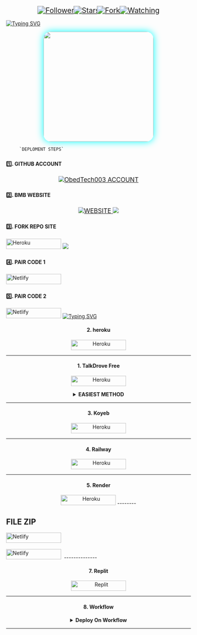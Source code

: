 <p align="center">
  <a href="https://github.com/ObedTech003/Hunter-xmd1?tab=followers">
    <img src="https://img.shields.io/github/followers/ObedTech003?label=Followers&style=flat&color=007bff" alt="Followers" style="transform: scale(1.4); margin: 5px;"/>
  </a>
  <a href="https://github.com/ObedTech003/Hunter-xmd1/stargazers">
    <img src="https://img.shields.io/github/stars/ObedTech003/Hunter-xmd1?style=flat&color=007bff" alt="Stars" style="transform: scale(1.4); margin: 5px;"/>
  </a>
  <a href="https://github.com/ObedTech003/Hunter-xmd1/fork">
    <img src="https://img.shields.io/github/forks/ObedTech003/Hunter-xmd1?style=flat&color=007bff" alt="Forks" style="transform: scale(1.4); margin: 5px;"/>
  </a>
  <a href="https://github.com/ObedTech003/Hunter-xmd1/watchers">
    <img src="https://img.shields.io/github/watchers/ObedTech003/Hunter-xmd1?label=Watching&style=flat&color=007bff" alt="Watching" style="transform: scale(1.4); margin: 5px;"/>
  </a>
    
<a href="https://git.io/typing-svg"><img src="https://readme-typing-svg.demolab.com?font=Black+Ops+One&size=100&pause=1000&color=ff0000&center=true&width=1000&height=200&lines=HUNTER-XMD-V5.0" alt="Typing SVG" /></a>
  </p>

<div align="center">
  <img src="https://files.catbox.moe/ggnnes.jpg" width="300" style="border-radius: 20px; box-shadow: 0 0 20px #00ffff;"/>
</div>

         `DEPLOMENT STEPS`
### <h4 align="">1️⃣. GITHUB ACCOUNT</h4>
<p style="text-align: center; font-size: 1.2em;">

<a href='https://github.com/ObedTech003' target="_blank">
  <img alt='ObedTech003 ACCOUNT' src='https://img.shields.io/badge/follow%20%20account-orange?style=for-the-badge&logo=account&logoColor=black'/>
</a>

### <h4 align="">2️⃣. BMB WEBSITE</h4>
<p style="text-align: center; font-size: 1.2em;">
  
</a>
<a href='https://bmb-website-seven.vercel.app/' target="_blank">
  <img alt='WEBSITE' src='https://img.shields.io/badge/click%20BMB%20 WEBSITE-darkpink?style=for-the-badge&logo=website&logoColor=black'/>
</a>
<a><img src='https://i.imgur.com/LyHic3i.gif'/></a>

### <h4 align="">3️⃣. FORK REPO SITE</h4>
<p style="text-align: center; font-size: 1.2em;">

<p align="">
<a href='https://github.com/ObedTech003/Hunter-xmd1/fork' target="_blank"><img alt='Heroku' src='https://img.shields.io/badge/-fork repo-FF8700?style=for-the-badge&logo=fork&logoColor=white'/< width=150 height=28/p></a>
<a><img src='https://i.imgur.com/LyHic3i.gif'/></a>


### <h4 align="">4️⃣. PAIR CODE 1</h4>
<p style="text-align: center; font-size: 1.2em;">
  
<p align="">
<a href='https://hunter-xmd-pair2.onrender.com' target="_blank"><img alt='Netlify' src='https://img.shields.io/badge/-session site-CC00FF?style=for-the-badge&logo=session&logoColor=white'/< width=150 height=28/p></a> </a>
<a><img

     
### <h4 align="">5️⃣. PAIR CODE 2</h4>
<p style="text-align: center; font-size: 1.2em;">
  
<p align="">
<a href='https://bmb-zqqf.onrender.com' target="_blank"><img alt='Netlify' src='https://img.shields.io/badge/-session site-CC00FF?style=for-the-badge&logo=session&logoColor=white'/< width=150 height=28/p></a> </a>
<a><img


<a href="https://git.io/typing-svg"><img src="https://readme-typing-svg.demolab.com?font=Black+Ops+One&size=100&pause=1000&color=ff0000&center=true&width=1000&height=200&lines=DEPLOY.XMD-ON" alt="Typing SVG" /></a>

<h4 align="center">2. heroku</h4>
<p style="text-align: center; font-size: 1.2em;">
  
<p align="center">
<a href='https://dashboard.heroku.com/new?template=https://github.com/ObedTech003/Hunter-xmd1'' target="_blank"><img alt='Heroku' src='https://img.shields.io/badge/-heroku ‎Deploy-6971FF?style=for-the-badge&logo=Github&logoColor=white'/< width=150 height=28/p></a>

----------

<h4 align="center">1. TalkDrove Free</h4>
<p style="text-align: center; font-size: 1.2em;">


<p align="center">
<a href='https://talkdrove.com/share-bot/11' target="_blank"><img alt='Heroku' src='https://img.shields.io/badge/-TalkDrove ‎ deploy-FF004D?style=for-the-badge&logo=heroku&logoColor=white'/< width=150 height=28/p></a>
  
<details>
  
<b><strong><summary align="center" style="color: Yello;">EASIEST METHOD</summary></strong></b>
<p style="text-align: center; font-size: 1.2em;">
 

<h3 align="center"> HOW TO DEPLOY ON TALKDROVE</h3>
<h6 align-"center">
Create Account Here:

https://host.talkdrove.com/auth/signup?ref=9535F15A

Then Login
Claim 10 coins in wallet section
Locate where to deploy your bot
You will see a dashboard of bots listed 


Click next , next
Until you see SUBZERO MD
Then click on it

You will be asked to fill in some stuffs like your session Id , and other stuffs on how you want your bot to be ( bot settings ) , it's not hard I added examples


Get session I'd here:

https://bmb-website-deploy.onrender.com/pair

After you're done filling it
Click deploy button 

If you can't see any deploy button , switch the website to dark mode 

It will show

That's all bot connected

`MR OBED OFC`</h6>
</details>

--------------


<h4 align="center">3. Koyeb</h4>
<p style="text-align: center; font-size: 1.2em;">


<p align="center">
<a href='https://app.koyeb.com/services/deploy?type=git&repository=mrfrankofcc/B.M.B-XMD[PREFIX]=.&env[SESSION_ID]=&env[ALWAYS_ONLINE]=false&env[MODE]=public&env[AUTO_STATUS_MSG]=Seen%20status%20by%20SUBZERO-MD&env[AUTO_STATUS_REPLY]=false&env[AUTO_STATUS_SEEN]=true&env[AUTO_TYPING]=false&env[ANTI_LINK]=true&env[AUTO_REACT]=false&env[READ_MESSAGE]=false' target="_blank"><img alt='Heroku' src='https://img.shields.io/badge/-koyeb ‎ deploy-FF009D?style=for-the-badge&logo=koyeb&logoColor=white'/< width=150 height=28/p></a>

-----
<h4 align="center">4. Railway</h4>
<p style="text-align: center; font-size: 1.2em;">

<p align="center">
<a href='https://railway.app/new' target="_blank"><img alt='Heroku' src='https://img.shields.io/badge/-railway deploy-FF8700?style=for-the-badge&logo=railway&logoColor=white'/< width=150 height=28/p></a>

-----

<h4 align="center">5. Render</h4>
<p style="text-align: center; font-size: 1.2em;">
  
<p align="center">
<a href='https://dashboard.render.com/web/new' target="_blank"><img alt='Heroku' src='https://img.shields.io/badge/-Render deploy-black?style=for-the-badge&logo=render&logoColot=white'/< width=150 height=28/p></a>
--------

## **FILE ZIP**</h4>
<p style="text-align: center; font-size: 1.2em;">
  
<p align="">
<a href='https://github.com/ObedTech003/Hunter-xmd1/archive/refs/heads/main.zip' target="_blank"><img alt='Netlify' src='https://img.shields.io/badge/-download zip-CC00FF?style=for-the-badge&logo=downloadzip&logoColor=white'/< width=150 height=28/p></a> </a>
<a><img



<p style="text-align: center; font-size: 1.2em;">
  
<p align="">
<a href='https://bot-hosting.net/?aff=1338673948329508876' target="_blank"><img alt='Netlify' src='https://img.shields.io/badge/-bot hosting-CC00FF?style=for-the-badge&logo=bothosting&logoColor=white'/< width=150 height=28/p></a> </a>
<a><img


</details>
--------------


<h4 align="center">7. Replit</h4>
<p style="text-align: center; font-size: 1.2em;">

<p align="center">
<a href='https://replit.com/~' target="_blank"><img alt='Replit' src='https://img.shields.io/badge/-Replit Deploy-1976D2?style=for-the-badge&logo=replit&logoColor=white'/< width=150 height=28/p></a> </a>

 --------
 <h4 align="center">8. Workflow</h4>
<p style="text-align: center; font-size: 1.2em;">


<details>

<b><strong><summary align="center" style="color: Yello;">Deploy On Workflow</summary></strong></b>
<p style="text-align: center; font-size: 1.2em;">
 
<h8>Copy the workflow codes and then frok the repo edit config add session id then save and now click on repo action tag then click on start new workflow then paste workflow codes name them deploy and save the file</h8>
<h3 align-"center"> Important</h3>
<h6 align-"center">Attention! We do not take responsibility if your github account is suspended through this Deploy method, I advise you not to use this workflow deploy method in the latest github accounts, github accounts created a year or more ago have not received the risk of suspension so far, this works It will only be done for 6 hours, you need to update the code to reactivate it.</h6>

```
name: Node.js CI

on:
  push:
    branches:
      - main
  pull_request:
    branches:
      - main

jobs:
  build:

    runs-on: ubuntu-latest

    strategy:
      matrix:
        node-version: [20.x]

    steps:
    - name: Checkout repository
      uses: actions/checkout@v3

    - name: Set up Node.js
      uses: actions/setup-node@v3
      with:
        node-version: ${{ matrix.node-version }}

    - name: Install dependencies
      run: npm install

    - name: Start application
      run: npm start
```
</details> 

***
